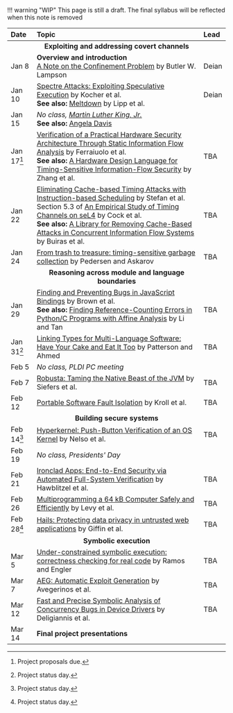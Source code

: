 !!! warning "WIP"
    This page is still a draft. The final syllabus will be reflected when this note is removed

**Date**   | **Topic** | **Lead**
:----------|:-----------------------------------------------------------------------------------------|:----------
           | <center>**Exploiting and addressing covert channels**</center> |
Jan  8     | **Overview and introduction** <br/> [A Note on the Confinement Problem](papers/lampson:confinement.pdf) by Butler W. Lampson | Deian
Jan 10     | [Spectre Attacks: Exploiting Speculative Execution](papers/spectre.pdf) by Kocher et al. <br/> **See also:** [Meltdown](papers/meltdown.pdf) by Lipp et al.  | Deian
Jan 15     | *No class, [Martin Luther King, Jr.](https://en.wikipedia.org/wiki/Martin_Luther_King_Jr.)* <br/> **See also:** [Angela Davis](https://en.wikipedia.org/wiki/Angela_Davis) |
Jan 17[^1] | [Verification of a Practical Hardware Security Architecture Through Static Information Flow Analysis](papers/ferraiuolo:verification.pdf) by Ferraiuolo et al. <br/> **See also:** [A Hardware Design Language for Timing-Sensitive Information-Flow Security](https://cseweb.ucsd.edu/~dstefan/cse291-fall16/papers/secverilog-annotated.pdf) by Zhang et al. | TBA
Jan 22     | [Eliminating Cache-based Timing Attacks with Instruction-based Scheduling](papers/stefan:eliminating.pdf) by Stefan et al. <br/> Section 5.3 of [An Empirical Study of Timing Channels on seL4](papers/cock:last-mile.pdf) by Cock et al.<br/> **See also:** [A Library for Removing Cache-Based Attacks in Concurrent Information Flow Systems](papers/buiras:library.pdf) by Buiras et al. | TBA
Jan 24     | [From trash to treasure: timing-sensitive garbage collection](papers/pedersen:trash-to-treasure.pdf) by Pedersen and Askarov | TBA
           | <center>**Reasoning across module and language boundaries**</center> |
Jan 29     | [Finding and Preventing Bugs in JavaScript Bindings](papers/brown:finding.pdf) by Brown et al. <br/> **See also:** [Finding Reference-Counting Errors in Python/C Programs with Affine Analysis](papers/li:refcount.pdf) by Li and Tan | TBA
Jan 31[^2] | [Linking Types for Multi-Language Software: Have Your Cake and Eat It Too](papers/patterson:linking-types.pdf) by Patterson and Ahmed | TBA
Feb  5     | *No class, PLDI PC meeting* |
Feb  7     | [Robusta: Taming the Native Beast of the JVM](papers/robusta.pdf) by Siefers et al. | TBA
Feb 12     | [Portable Software Fault Isolation](papers/psfi.pdf) by Kroll et al. | TBA
           | <center>**Building secure systems**</center> |
Feb 14[^2] | [Hyperkernel: Push-Button Verification of an OS Kernel](papers/hyperkernel.pdf) by Nelso et al. | TBA
Feb 19     | *No class, Presidents' Day* |
Feb 21     | [Ironclad Apps: End-to-End Security via Automated Full-System Verification](papers/ironclad-apps.pdf) by Hawblitzel et al. | TBA
Feb 26     | [Multiprogramming a 64 kB Computer Safely and Efficiently](papers/tock.pdf) by Levy et al. | TBA
Feb 28[^2] | [Hails: Protecting data privacy in untrusted web applications](papers/hails.pdf) by Giffin et al.  | TBA
           | <center>**Symbolic execution**</center> |
Mar  5     | [Under-constrained symbolic execution: correctness checking for real code](papers/ucklee.pdf) by Ramos and Engler | TBA
Mar  7     | [AEG: Automatic Exploit Generation](papers/aeg.pdf) by Avegerinos et al. | TBA
Mar 12     | [Fast and Precise Symbolic Analysis of Concurrency Bugs in Device Drivers](papers/whoops.pdf) by Deligiannis et al. | TBA
Mar 14     | **Final project presentations** |

[^1]: Project proposals due.
[^2]: Project status day.
